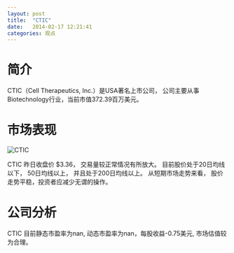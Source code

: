 ```yaml
---
layout: post
title:  "CTIC"
date:   2014-02-17 12:21:41
categories: 观点
---
```


# 简介
CTIC（Cell Therapeutics, Inc.）是USA著名上市公司，
公司主要从事Biotechnology行业，当前市值372.39百万美元。

# 市场表现

![CTIC](http://finviz.com/chart.ashx?t=CTIC&ty=c&ta=1&p=d&s=l)

CTIC 昨日收盘价 $3.36，
交易量较正常情况有所放大。
目前股价处于20日均线以下，
50日均线以上，
并且处于200日均线以上。
从短期市场走势来看，
股价走势平稳，投资者应减少无谓的操作。

# 公司分析
CTIC 目前静态市盈率为nan, 动态市盈率为nan，每股收益-0.75美元,
市场估值较为合理。
